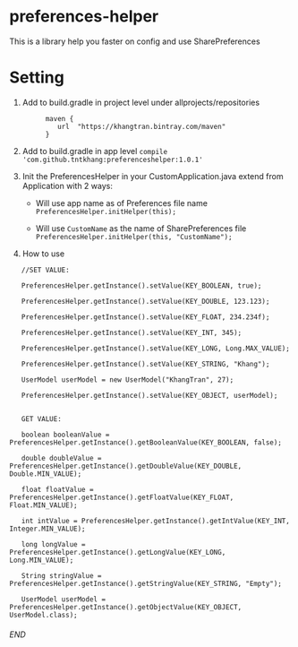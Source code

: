 # preferences-helper
This is a library help you faster on config and use SharePreferences

# Setting

1. Add to build.gradle in project level under allprojects/repositories
```
         maven {
            url  "https://khangtran.bintray.com/maven"
         }
```

2. Add to build.gradle in app level
```compile 'com.github.tntkhang:preferenceshelper:1.0.1'```


3. Init the PreferencesHelper in your CustomApplication.java extend from Application with 2 ways:
   
   - Will use app name as of Preferences file name ```PreferencesHelper.initHelper(this);```
   
   - Will use ```CustomName``` as the name of SharePreferences file ```PreferencesHelper.initHelper(this, "CustomName");```
   
3. How to use

```
   //SET VALUE:
   
   PreferencesHelper.getInstance().setValue(KEY_BOOLEAN, true);
   
   PreferencesHelper.getInstance().setValue(KEY_DOUBLE, 123.123);
   
   PreferencesHelper.getInstance().setValue(KEY_FLOAT, 234.234f);
   
   PreferencesHelper.getInstance().setValue(KEY_INT, 345);
   
   PreferencesHelper.getInstance().setValue(KEY_LONG, Long.MAX_VALUE);
   
   PreferencesHelper.getInstance().setValue(KEY_STRING, "Khang");

   UserModel userModel = new UserModel("KhangTran", 27);
   
   PreferencesHelper.getInstance().setValue(KEY_OBJECT, userModel);
   
   
   GET VALUE:
   
   boolean booleanValue = PreferencesHelper.getInstance().getBooleanValue(KEY_BOOLEAN, false);
   
   double doubleValue = PreferencesHelper.getInstance().getDoubleValue(KEY_DOUBLE, Double.MIN_VALUE);
   
   float floatValue = PreferencesHelper.getInstance().getFloatValue(KEY_FLOAT, Float.MIN_VALUE);
   
   int intValue = PreferencesHelper.getInstance().getIntValue(KEY_INT, Integer.MIN_VALUE);
   
   long longValue = PreferencesHelper.getInstance().getLongValue(KEY_LONG, Long.MIN_VALUE);
   
   String stringValue = PreferencesHelper.getInstance().getStringValue(KEY_STRING, "Empty");
   
   UserModel userModel = PreferencesHelper.getInstance().getObjectValue(KEY_OBJECT, UserModel.class);
   ```
   ###### END ##############
